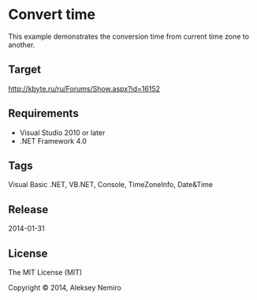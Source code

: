 ﻿# Convert time

This example demonstrates the conversion time from current time zone to another.

## Target

http://kbyte.ru/ru/Forums/Show.aspx?id=16152

## Requirements

* Visual Studio 2010 or later
* .NET Framework 4.0

## Tags 

Visual Basic .NET, VB.NET, Console, TimeZoneInfo, Date&Time

## Release

2014-01-31

## License

The MIT License (MIT)

Copyright © 2014, Aleksey Nemiro